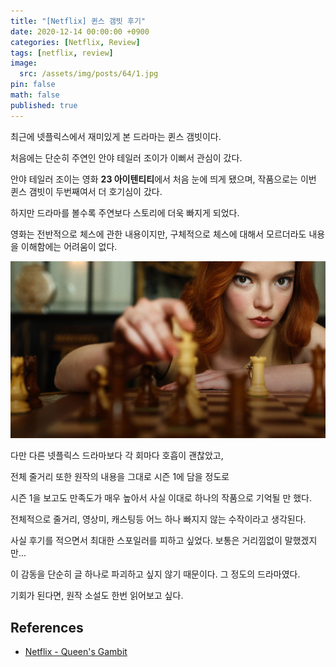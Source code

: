 ```yaml
---
title: "[Netflix] 퀸스 갬빗 후기"
date: 2020-12-14 00:00:00 +0900
categories: [Netflix, Review]
tags: [netflix, review]
image:
  src: /assets/img/posts/64/1.jpg
pin: false
math: false
published: true
---
```


최근에 넷플릭스에서 재미있게 본 드라마는 퀸스 갬빗이다.

처음에는 단순히 주연인 안야 테일러 조이가 이뻐서 관심이 갔다.

안야 테일러 조이는 영화 **23 아이텐티티**에서 처음 눈에 띄게 됐으며, 작품으로는 이번 퀸스 갬빗이 두번째여서 더 호기심이 갔다.

하지만 드라마를 볼수록 주연보다 스토리에 더욱 빠지게 되었다.

영화는 전반적으로 체스에 관한 내용이지만, 구체적으로 체스에 대해서 모르더라도 내용을 이해함에는 어려움이 없다.

![](/assets/img/posts/64/2.jpg)

다만 다른 넷플릭스 드라마보다 각 회마다 호흡이 괜찮았고,

전체 줄거리 또한 원작의 내용을 그대로 시즌 1에 담을 정도로

시즌 1을 보고도 만족도가 매우 높아서 사실 이대로 하나의 작품으로 기억될 만 했다.

전체적으로 줄거리, 영상미, 캐스팅등 어느 하나 빠지지 않는 수작이라고 생각된다.

사실 후기를 적으면서 최대한 스포일러를 피하고 싶었다. 보통은 거리낌없이 말했겠지만...

이 감동을 단순히 글 하나로 파괴하고 싶지 않기 때문이다. 그 정도의 드라마였다.

기회가 된다면, 원작 소설도 한번 읽어보고 싶다.

## References

- [Netflix - Queen's Gambit](https://www.netflix.com/kr/title/80234304)
